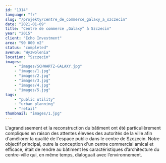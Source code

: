 ```yaml
---
id: "1314"
language: "fr"
slug: "/projekty/centre_de_commerce_galaxy_a_szczecin"
date: "2021-01-09"
title: "Centre de commerce „Galaxy” à Szczecin"
year: "2015"
client: "Echo Investment"
area: "90 000 m2"
status: "completed"
avenue: "Wyzwolenia"
location: "Szczecin"
images: 
    - "images/SCHWARTZ-GALAXY.jpg"
    - "images/1.jpg"
    - "images/2.jpg"
    - "images/3.jpg"
    - "images/4.jpg"    
    - "images/5.jpg"    
tags: 
    - "public utility"
    - "urban planning"
    - "retail"
thumbnail: "images/1.jpg"
---
```

L'agrandissement et la reconstruction du bâtiment ont été particulièrement compliqués en raison des attentes élevées des autorités de la ville afin d'améliorer la qualité de l'espace public dans le centre de Szczecin. Notre objectif principal, outre la conception d'un centre commercial amical et efficace, était de rendre au bâtiment les caractéristiques d’architecture du centre-ville qui, en même temps, dialoguait avec l’environnement.

